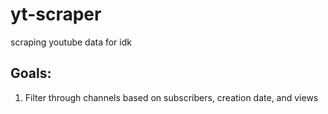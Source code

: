 # yt-scraper
scraping youtube data for idk

## Goals:
1. Filter through channels based on subscribers, creation date, and views


